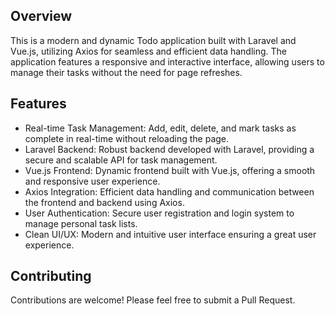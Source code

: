 ## Overview

This is a modern and dynamic Todo application built with Laravel and Vue.js, utilizing Axios for seamless and efficient data handling. The application features a responsive and interactive interface, allowing users to manage their tasks without the need for page refreshes.

## Features

- Real-time Task Management: Add, edit, delete, and mark tasks as complete in real-time without reloading the page.
- Laravel Backend: Robust backend developed with Laravel, providing a secure and scalable API for task management.
- Vue.js Frontend: Dynamic frontend built with Vue.js, offering a smooth and responsive user experience.
- Axios Integration: Efficient data handling and communication between the frontend and backend using Axios.
- User Authentication: Secure user registration and login system to manage personal task lists.
- Clean UI/UX: Modern and intuitive user interface ensuring a great user experience.

## Contributing

Contributions are welcome! Please feel free to submit a Pull Request.
